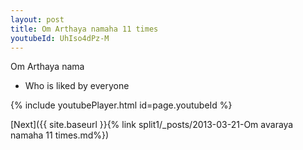 ```yaml
---
layout: post
title: Om Arthaya namaha 11 times
youtubeId: UhIso4dPz-M
---
```

 
 
Om Arthaya nama 
 
 -  Who is liked by everyone 
 
  
 
  
 
 
 
 
 
 


{% include youtubePlayer.html id=page.youtubeId %}
 
[Next]({{ site.baseurl }}{% link  split1/_posts/2013-03-21-Om avaraya namaha 11 times.md%})
 

